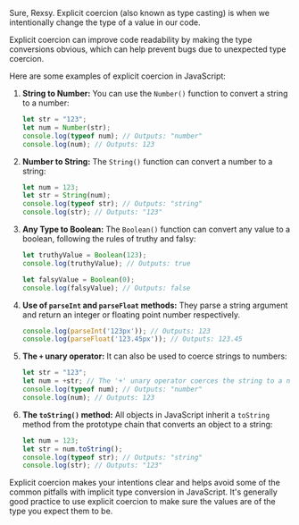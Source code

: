 Sure, Rexsy. Explicit coercion (also known as type casting) is when we intentionally change the type of a value in our code.

Explicit coercion can improve code readability by making the type conversions obvious, which can help prevent bugs due to unexpected type coercion.

Here are some examples of explicit coercion in JavaScript:

1. **String to Number:** You can use the `Number()` function to convert a string to a number:

   ```javascript
   let str = "123";
   let num = Number(str);
   console.log(typeof num); // Outputs: "number"
   console.log(num); // Outputs: 123
   ```

2. **Number to String:** The `String()` function can convert a number to a string:

   ```javascript
   let num = 123;
   let str = String(num);
   console.log(typeof str); // Outputs: "string"
   console.log(str); // Outputs: "123"
   ```

3. **Any Type to Boolean:** The `Boolean()` function can convert any value to a boolean, following the rules of truthy and falsy:

   ```javascript
   let truthyValue = Boolean(123);
   console.log(truthyValue); // Outputs: true
   
   let falsyValue = Boolean(0);
   console.log(falsyValue); // Outputs: false
   ```

4. **Use of `parseInt` and `parseFloat` methods:** They parse a string argument and return an integer or floating point number respectively.

   ```javascript
   console.log(parseInt('123px')); // Outputs: 123
   console.log(parseFloat('123.45px')); // Outputs: 123.45
   ```

5. **The `+` unary operator:** It can also be used to coerce strings to numbers:

   ```javascript
   let str = "123";
   let num = +str; // The '+' unary operator coerces the string to a number
   console.log(typeof num); // Outputs: "number"
   console.log(num); // Outputs: 123
   ```

6. **The `toString()` method:** All objects in JavaScript inherit a `toString` method from the prototype chain that converts an object to a string:

   ```javascript
   let num = 123;
   let str = num.toString();
   console.log(typeof str); // Outputs: "string"
   console.log(str); // Outputs: "123"
   ```

Explicit coercion makes your intentions clear and helps avoid some of the common pitfalls with implicit type conversion in JavaScript. It's generally good practice to use explicit coercion to make sure the values are of the type you expect them to be.